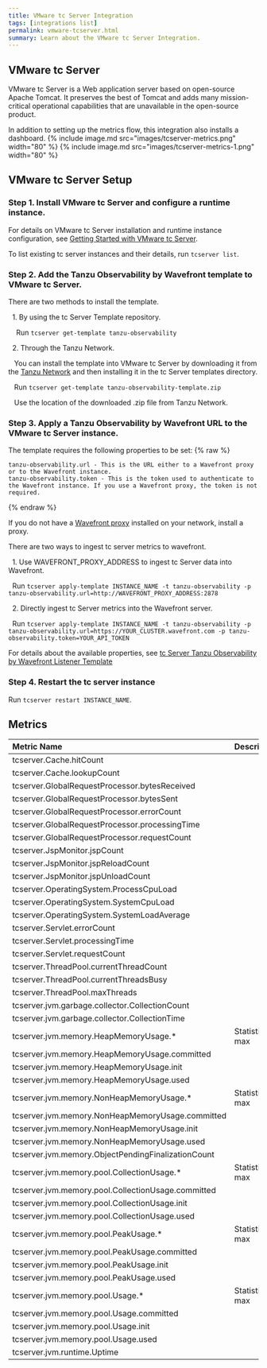 ```yaml
---
title: VMware tc Server Integration
tags: [integrations list]
permalink: vmware-tcserver.html
summary: Learn about the VMware tc Server Integration.
---
```

## VMware tc Server

VMware tc Server is a Web application server based on open-source Apache Tomcat. It preserves the best of Tomcat and adds many mission-critical operational capabilities that are unavailable in the open-source product.

In addition to setting up the metrics flow, this integration also installs a dashboard.
{% include image.md src="images/tcserver-metrics.png" width="80" %}
{% include image.md src="images/tcserver-metrics-1.png" width="80" %}

## VMware tc Server Setup



### Step 1. Install VMware tc Server and configure a runtime instance.

For details on VMware tc Server installation and runtime instance configuration, see [Getting Started with VMware tc Server](https://tcserver.docs.pivotal.io/4x/docs-tcserver/topics/about-getting-started.html).

To list existing tc server instances and their details, run `tcserver list`.


### Step 2. Add the Tanzu Observability by Wavefront template to VMware tc Server.


There are two methods to install the template.

&nbsp;&nbsp;1. By using the tc Server Template repository.

&nbsp;&nbsp;&nbsp;  Run `tcserver get-template tanzu-observability`

&nbsp;&nbsp;2. Through the Tanzu Network.

&nbsp;&nbsp;&nbsp;You can install the template into VMware tc Server by downloading it from the [Tanzu Network](https://network.tanzu.vmware.com/products/tc-server-4x-templates/)  and then installing it in the tc Server templates directory.

&nbsp;&nbsp;   Run `tcserver get-template tanzu-observability-template.zip`

&nbsp;&nbsp;  Use the location of the downloaded .zip file from Tanzu Network.


### Step 3. Apply a Tanzu Observability by Wavefront URL to the VMware tc Server instance.

The template requires the following properties to be set:
{% raw %}
```
tanzu-observability.url - This is the URL either to a Wavefront proxy or to the Wavefront instance.
tanzu-observability.token - This is the token used to authenticate to the Wavefront instance. If you use a Wavefront proxy, the token is not required.
```
{% endraw %}

If you do not have a [Wavefront proxy](https://docs.wavefront.com/proxies.html) installed on your network, install a proxy.

There are two ways to ingest tc server metrics to wavefront.

&nbsp;&nbsp;1. Use WAVEFRONT_PROXY_ADDRESS to ingest tc Server data into Wavefront.

&nbsp;&nbsp;Run `tcserver apply-template INSTANCE_NAME -t tanzu-observability -p tanzu-observability.url=http://WAVEFRONT_PROXY_ADDRESS:2878`


&nbsp;&nbsp;2. Directly ingest tc Server metrics into the Wavefront server.

&nbsp;&nbsp;Run `tcserver apply-template INSTANCE_NAME -t tanzu-observability -p tanzu-observability.url=https://YOUR_CLUSTER.wavefront.com -p tanzu-observability.token=YOUR_API_TOKEN`

For details about the available properties, see [tc Server Tanzu Observability by Wavefront Listener Template](https://tcserver.docs.pivotal.io/4x/docs-tcserver/topics/templates/tanzu-observability.html)

### Step 4. Restart the tc server instance

Run `tcserver restart INSTANCE_NAME`.





## Metrics
  

|Metric Name|Description|
| :--- | :--- |
|tcserver.Cache.hitCount||
|tcserver.Cache.lookupCount||
|tcserver.GlobalRequestProcessor.bytesReceived||
|tcserver.GlobalRequestProcessor.bytesSent||
|tcserver.GlobalRequestProcessor.errorCount||
|tcserver.GlobalRequestProcessor.processingTime||
|tcserver.GlobalRequestProcessor.requestCount||
|tcserver.JspMonitor.jspCount||
|tcserver.JspMonitor.jspReloadCount||
|tcserver.JspMonitor.jspUnloadCount||
|tcserver.OperatingSystem.ProcessCpuLoad||
|tcserver.OperatingSystem.SystemCpuLoad||
|tcserver.OperatingSystem.SystemLoadAverage||
|tcserver.Servlet.errorCount||
|tcserver.Servlet.processingTime||
|tcserver.Servlet.requestCount||
|tcserver.ThreadPool.currentThreadCount||
|tcserver.ThreadPool.currentThreadsBusy||
|tcserver.ThreadPool.maxThreads||
|tcserver.jvm.garbage.collector.CollectionCount||
|tcserver.jvm.garbage.collector.CollectionTime||
|tcserver.jvm.memory.HeapMemoryUsage.*|Statistics: max|
|tcserver.jvm.memory.HeapMemoryUsage.committed||
|tcserver.jvm.memory.HeapMemoryUsage.init||
|tcserver.jvm.memory.HeapMemoryUsage.used||
|tcserver.jvm.memory.NonHeapMemoryUsage.*|Statistics: max|
|tcserver.jvm.memory.NonHeapMemoryUsage.committed||
|tcserver.jvm.memory.NonHeapMemoryUsage.init||
|tcserver.jvm.memory.NonHeapMemoryUsage.used||
|tcserver.jvm.memory.ObjectPendingFinalizationCount||
|tcserver.jvm.memory.pool.CollectionUsage.*|Statistics: max|
|tcserver.jvm.memory.pool.CollectionUsage.committed||
|tcserver.jvm.memory.pool.CollectionUsage.init||
|tcserver.jvm.memory.pool.CollectionUsage.used||
|tcserver.jvm.memory.pool.PeakUsage.*|Statistics: max|
|tcserver.jvm.memory.pool.PeakUsage.committed||
|tcserver.jvm.memory.pool.PeakUsage.init||
|tcserver.jvm.memory.pool.PeakUsage.used||
|tcserver.jvm.memory.pool.Usage.*|Statistics: max|
|tcserver.jvm.memory.pool.Usage.committed||
|tcserver.jvm.memory.pool.Usage.init||
|tcserver.jvm.memory.pool.Usage.used||
|tcserver.jvm.runtime.Uptime||

